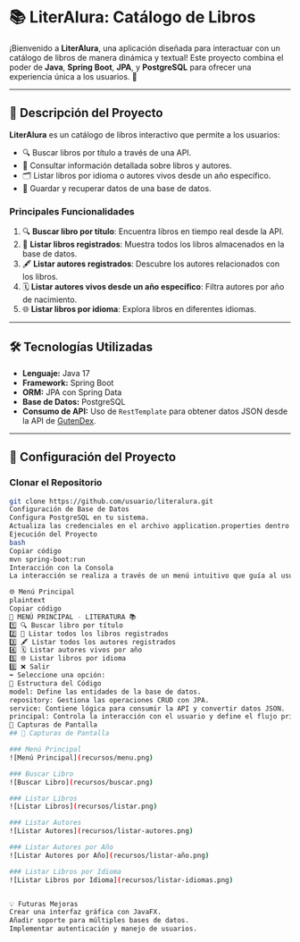 # 📚 LiterAlura: Catálogo de Libros

¡Bienvenido a **LiterAlura**, una aplicación diseñada para interactuar con un catálogo de libros de manera dinámica y textual! Este proyecto combina el poder de **Java**, **Spring Boot**, **JPA**, y **PostgreSQL** para ofrecer una experiencia única a los usuarios. 🎉

---

## 🌟 Descripción del Proyecto

**LiterAlura** es un catálogo de libros interactivo que permite a los usuarios:

- 🔍 Buscar libros por título a través de una API.
- 📖 Consultar información detallada sobre libros y autores.
- 🗂️ Listar libros por idioma o autores vivos desde un año específico.
- 💾 Guardar y recuperar datos de una base de datos.

### Principales Funcionalidades

1. 🔍 **Buscar libro por título**: Encuentra libros en tiempo real desde la API.
2. 📖 **Listar libros registrados**: Muestra todos los libros almacenados en la base de datos.
3. 🖋️ **Listar autores registrados**: Descubre los autores relacionados con los libros.
4. 🗓️ **Listar autores vivos desde un año específico**: Filtra autores por año de nacimiento.
5. 🌐 **Listar libros por idioma**: Explora libros en diferentes idiomas.

---

## 🛠️ Tecnologías Utilizadas

- **Lenguaje:** Java 17  
- **Framework:** Spring Boot  
- **ORM:** JPA con Spring Data  
- **Base de Datos:** PostgreSQL  
- **Consumo de API:** Uso de `RestTemplate` para obtener datos JSON desde la API de [GutenDex](https://gutendex.com).  

---

## 🚀 Configuración del Proyecto

### Clonar el Repositorio
```bash
git clone https://github.com/usuario/literalura.git
Configuración de Base de Datos
Configura PostgreSQL en tu sistema.
Actualiza las credenciales en el archivo application.properties dentro de la carpeta src/main/resources.
Ejecución del Proyecto
bash
Copiar código
mvn spring-boot:run
Interacción con la Consola
La interacción se realiza a través de un menú intuitivo que guía al usuario por las opciones disponibles.

🌐 Menú Principal
plaintext
Copiar código
🌟 MENÚ PRINCIPAL - LITERATURA 📚
1️⃣ 🔍 Buscar libro por título
2️⃣ 📖 Listar todos los libros registrados
3️⃣ 🖋️ Listar todos los autores registrados
4️⃣ 🗓️ Listar autores vivos por año
5️⃣ 🌐 Listar libros por idioma
0️⃣ ❌ Salir
➡️ Seleccione una opción:
📂 Estructura del Código
model: Define las entidades de la base de datos.
repository: Gestiona las operaciones CRUD con JPA.
service: Contiene lógica para consumir la API y convertir datos JSON.
principal: Controla la interacción con el usuario y define el flujo principal de la aplicación.
📸 Capturas de Pantalla
## 📸 Capturas de Pantalla

### Menú Principal
![Menú Principal](recursos/menu.png)

### Buscar Libro
![Buscar Libro](recursos/buscar.png)

### Listar Libros
![Listar Libros](recursos/listar.png)

### Listar Autores
![Listar Autores](recursos/listar-autores.png)

### Listar Autores por Año
![Listar Autores por Año](recursos/listar-año.png)

### Listar Libros por Idioma
![Listar Libros por Idioma](recursos/listar-idiomas.png)


💡 Futuras Mejoras
Crear una interfaz gráfica con JavaFX.
Añadir soporte para múltiples bases de datos.
Implementar autenticación y manejo de usuarios.
